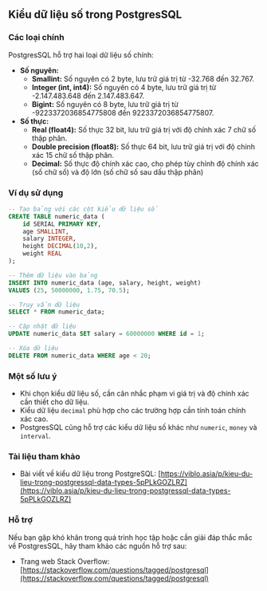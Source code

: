 ## Kiểu dữ liệu số trong PostgresSQL

### Các loại chính

PostgresSQL hỗ trợ hai loại dữ liệu số chính:

- **Số nguyên:**
  - **Smallint:** Số nguyên có 2 byte, lưu trữ giá trị từ -32.768 đến 32.767.
  - **Integer (int, int4):** Số nguyên có 4 byte, lưu trữ giá trị từ -2.147.483.648 đến 2.147.483.647.
  - **Bigint:** Số nguyên có 8 byte, lưu trữ giá trị từ -9223372036854775808 đến 9223372036854775807.
- **Số thực:**
  - **Real (float4):** Số thực 32 bit, lưu trữ giá trị với độ chính xác 7 chữ số thập phân.
  - **Double precision (float8):** Số thực 64 bit, lưu trữ giá trị với độ chính xác 15 chữ số thập phân.
  - **Decimal:** Số thực độ chính xác cao, cho phép tùy chỉnh độ chính xác (số chữ số) và độ lớn (số chữ số sau dấu thập phân)

### Ví dụ sử dụng

```sql
-- Tạo bảng với các cột kiểu dữ liệu số
CREATE TABLE numeric_data (
    id SERIAL PRIMARY KEY,
    age SMALLINT,
    salary INTEGER,
    height DECIMAL(10,2),
    weight REAL
);

-- Thêm dữ liệu vào bảng
INSERT INTO numeric_data (age, salary, height, weight)
VALUES (25, 50000000, 1.75, 70.5);

-- Truy vấn dữ liệu
SELECT * FROM numeric_data;

-- Cập nhật dữ liệu
UPDATE numeric_data SET salary = 60000000 WHERE id = 1;

-- Xóa dữ liệu
DELETE FROM numeric_data WHERE age < 20;
```

### Một số lưu ý

- Khi chọn kiểu dữ liệu số, cần cân nhắc phạm vi giá trị và độ chính xác cần thiết cho dữ liệu.
- Kiểu dữ liệu `decimal` phù hợp cho các trường hợp cần tính toán chính xác cao.
- PostgresSQL cũng hỗ trợ các kiểu dữ liệu số khác như `numeric`, `money` và `interval`.

### Tài liệu tham khảo

- Bài viết về kiểu dữ liệu trong PostgreSQL: [https://viblo.asia/p/kieu-du-lieu-trong-postgressql-data-types-5pPLkGOZLRZ](https://viblo.asia/p/kieu-du-lieu-trong-postgressql-data-types-5pPLkGOZLRZ)

### Hỗ trợ

Nếu bạn gặp khó khăn trong quá trình học tập hoặc cần giải đáp thắc mắc về PostgresSQL, hãy tham khảo các nguồn hỗ trợ sau:

- Trang web Stack Overflow: [https://stackoverflow.com/questions/tagged/postgresql](https://stackoverflow.com/questions/tagged/postgresql)
